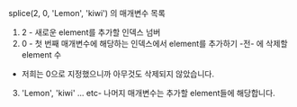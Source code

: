
splice(2, 0, 'Lemon', 'kiwi') 의 매개변수 목록

1. 2 - 새로운 element를 추가할 인덱스 넘버
2. 0 - 첫 번째 매개변수에 해당하는 인덱스에서
element를 추가하기 -전- 에 삭제할 element 수
  - 저희는 0으로 지정했으니까 아무것도 삭제되지
  않았습니다.
3. 'Lemon', 'kiwi' ... etc- 나머지 매개변수는 
추가할 element들에 해당합니다.
